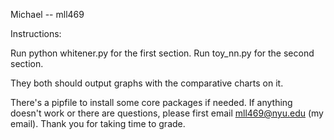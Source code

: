 Michael -- mll469

Instructions:

Run python whitener.py for the first section.
Run toy_nn.py for the second section.

They both should output graphs with the comparative charts on it. 

There's a pipfile to install some core packages if needed. If anything doesn't work or there are questions, please first email mll469@nyu.edu (my email). Thank you for taking time to grade. 
